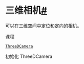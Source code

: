 # 三维相机[#](#module-manim.camera.three_d_camera "此标题的固定链接")

可以在三维空间中定位和定向的相机。

课程

[`ThreeDCamera`](manim.camera.three_d_camera.ThreeDCamera.html#manim.camera.three_d_camera.ThreeDCamera "manim.camera. Three_d_camera.ThreeDCamera")

初始化 ThreeDCamera
